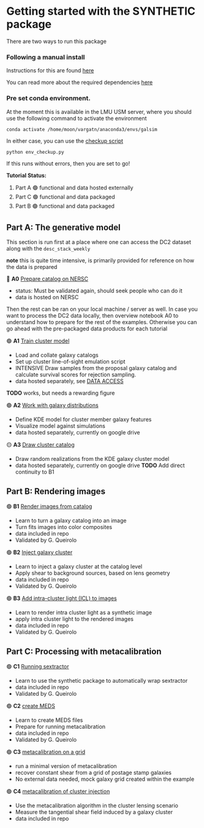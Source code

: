 # Getting started with the SYNTHETIC package



There are two ways to run this package

### Following a manual install

Instructions for this are found [here](../README.md)

You can read more about the required dependencies [here](../DEPENDENCIES.md)

###  Pre set conda environment.  
At the moment this is available in the LMU USM server, where you should use the following command to activate the environment 
    
    conda activate /home/moon/vargatn/anaconda3/envs/galsim


In either case, you can use the [checkup script](./env_checkup.py)

    python env_checkup.py

If this runs without errors, then you are set to go!

**Tutorial Status:**

1) Part A :green_circle: functional and data hosted externally
2) Part C :green_circle: functional and data packaged
3) Part B :green_circle: functional and data packaged


## Part A: The generative model

This section is run first at a place where one can access the DC2 dataset along with the `desc_stack_weekly`

**note** this is quite time intensive, is primarily provided for reference on how the data is prepared 

:large_blue_circle: **A0** [Prepare catalog on NERSC](A0_prepare_catalogs_on_NERSC.ipynb)
* status:  Must be validated again, should seek people who can do it
* data is hosted on NERSC

Then the rest can be ran on your local machine / server as well. In case you want to process the DC2 data locally,
then overview notebook A0 to understand how to prepare for the rest of the examples. Otherwise you can go ahead with the pre-packaged data products for each tutorial

:green_circle: **A1** [Train cluster model](A1_train_cluster_model.ipynb)
* Load and collate galaxy catalogs 
* Set up cluster line-of-sight emulation script
* INTENSIVE Draw samples from the proposal galaxy catalog and calculate survival scores for rejection sampling.
* data hosted separately, see [DATA ACCESS](DATA.md)

**TODO** works, but needs a rewarding figure

:green_circle: **A2**  [Work with galaxy distributions](A2_work_with_galaxy_distributions.ipynb)
* Define KDE model for cluster member galaxy features
* Visualize model against simulations
* data hosted separately, currently on google drive

:yellow_circle: **A3**  [Draw cluster catalog](A3_draw_cluster_catalog.ipynb)
* Draw random realizations from the KDE galaxy cluster model
* data hosted separately, currently on google drive
**TODO** Add direct continuity to B1

## Part B: Rendering images

:green_circle: **B1**  [Render images from catalog](B1_render_image.ipynb)
* Learn to turn a galaxy catalog into an image
* Turn fits images into color composites
* data included in repo
* Validated by G. Queirolo

:green_circle: **B2**  [Inject galaxy cluster](B2_inject_image.ipynb)
* Learn to inject a galaxy cluster at the catalog level 
* Apply shear to background sources, based on lens geometry
* data included in repo
* Validated by G. Queirolo

:green_circle: **B3**  [Add intra-cluster light (ICL) to images](B3_add_ICL.ipynb)
* Learn to render intra cluster light as a synthetic image
* apply intra cluster light to the rendered images
* data included in repo
* Validated by G. Queirolo

## Part C: Processing with metacalibration

:green_circle: **C1**  [Running sextractor](C1_running_sextractor.ipynb)
* Learn to use the synthetic package to automatically wrap sextractor
* data included in repo
* Validated by G. Queirolo

:green_circle: **C2**  [create MEDS](C2_create_MEDS.ipynb)
* Learn to create MEDS files
* Prepare for running metacalibration
* data included in repo
* Validated by G. Queirolo

:green_circle: **C3**  [metacalibration on a grid](C3_metacal_on_a_grid.ipynb)
* run a minimal version of metacalibration 
* recover constant shear from a grid of postage stamp galaxies
* No external data needed, mock galaxy grid created within the example

:green_circle: **C4**  [metacalibration of cluster injection](C4_metacal_on_cluster_injections.ipynb)
* Use the metacalibration algorithm in the cluster lensing scenario
* Measure the tangential shear field induced by a galaxy cluster
* data included in repo

